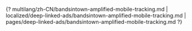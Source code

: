 {? multilang/zh-CN/bandsintown-amplified-mobile-tracking.md | localized/deep-linked-ads/bandsintown-amplified-mobile-tracking.md | pages/deep-linked-ads/bandsintown-amplified-mobile-tracking.md ?}
